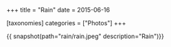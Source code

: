 +++
title = "Rain"
date = 2015-06-16

[taxonomies]
categories = ["Photos"]
+++

{{ snapshot(path="rain/rain.jpeg" description="Rain")}}

